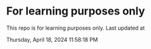 # For learning purposes only
This repo is for learning purposes only.
Last updated at

Thursday, April 18, 2024 11:58:18 PM


